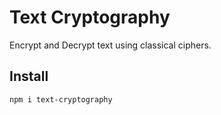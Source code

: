 # Text Cryptography
Encrypt and Decrypt text using classical ciphers. 
## Install
```
npm i text-cryptography
```